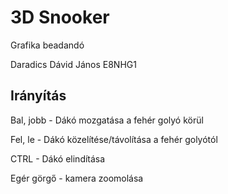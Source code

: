 # 3D Snooker

Grafika beadandó

Daradics Dávid János E8NHG1

## Irányítás

Bal, jobb - Dákó mozgatása a fehér golyó körül

Fel, le - Dákó közelítése/távolítása a fehér golyótól

CTRL - Dákó elindítása

Egér görgő - kamera zoomolása